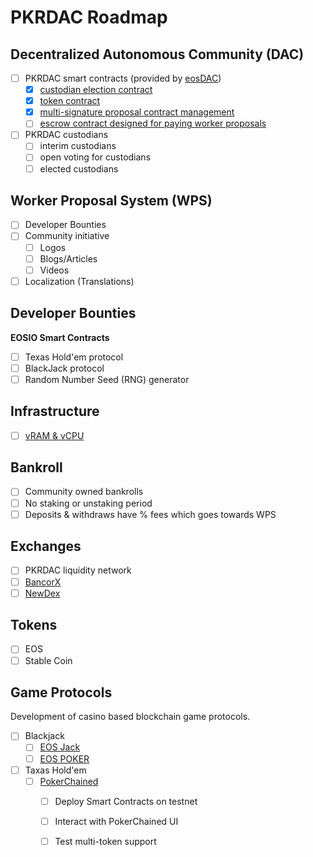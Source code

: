 # PKRDAC Roadmap

## Decentralized Autonomous Community (DAC)

- [ ] PKRDAC smart contracts (provided by [eosDAC](https://eosdac.io/))
  - [x] [custodian election contract](https://github.com/eosdac/daccustodian)
  - [x] [token contract](https://github.com/eosdac/eosdactoken)
  - [x] [multi-signature proposal contract management](https://github.com/eosdac/dacmultisigs)
  - [ ] [escrow contract designed for paying worker proposals](https://github.com/eosdac/dacescrow)
- [ ] PKRDAC custodians
  - [ ] interim custodians
  - [ ] open voting for custodians
  - [ ] elected custodians

## Worker Proposal System (WPS)

- [ ] Developer Bounties
- [ ] Community initiative
  - [ ] Logos
  - [ ] Blogs/Articles
  - [ ] Videos
- [ ] Localization (Translations)

## Developer Bounties

**EOSIO Smart Contracts**

- [ ] Texas Hold'em protocol
- [ ] BlackJack protocol
- [ ] Random Number Seed (RNG) generator

## Infrastructure

- [ ] [vRAM & vCPU](https://liquidapps.io)

## Bankroll

- [ ] Community owned bankrolls
- [ ] No staking or unstaking period
- [ ] Deposits & withdraws have % fees which goes towards WPS

## Exchanges

- [ ] PKRDAC liquidity network
- [ ] [BancorX](https://eos.bancor.network)
- [ ] [NewDex](https://newdex.io)

## Tokens

- [ ] EOS
- [ ] Stable Coin

## Game Protocols

Development of casino based blockchain game protocols.

- [ ] Blackjack
  - [ ] [EOS Jack](https://eosjack.io)
  - [ ] [EOS POKER](https://eospoker.win)
- [ ] Taxas Hold'em
  - [ ] [PokerChained](https://github.com/GrapheneLab/PokerChained)
    - [ ] Deploy Smart Contracts on testnet
    - [ ] Interact with PokerChained UI
    - [ ] Test multi-token support

